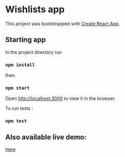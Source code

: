 # Wishlists app 

This project was bootstrapped with [Create React App](https://github.com/facebook/create-react-app).

## Starting app

In the project directory run

### `npm install`

then

### `npm start`

Open [http://localhost:3000](http://localhost:3000) to view it in the browser.


To run tests :
### `npm test`

## Also available live demo:

[Here](https://katerynakofanova.github.io/task_submission/)


